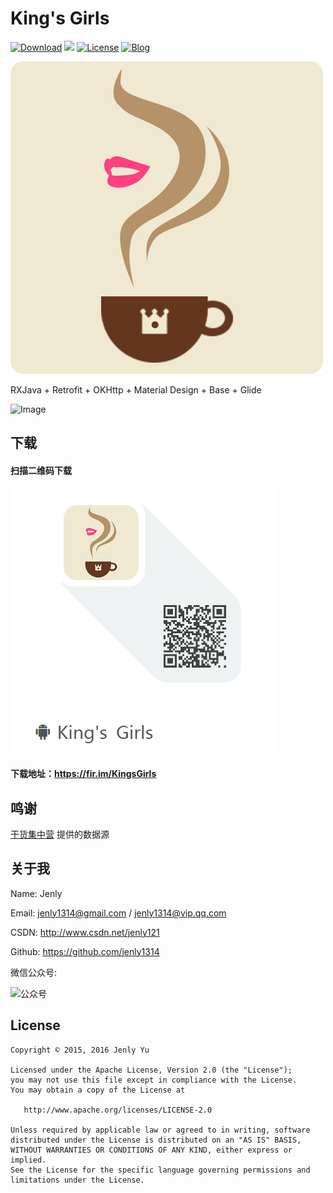 
# King's Girls
[![Download](https://img.shields.io/badge/download-App-blue.svg)](https://raw.githubusercontent.com/jenly1314/KingsGirls/master/app/app-release.apk)
[![](https://jitpack.io/v/jenly1314/KingsGirls.svg)](https://jitpack.io/#jenly1314/KingsGirls)
[![License](https://img.shields.io/badge/license-Apche%202.0-blue.svg)](http://www.apache.org/licenses/LICENSE-2.0)
[![Blog](https://img.shields.io/badge/blog-Jenly-9933CC.svg)](http://blog.csdn.net/jenly121)

![Logo](logo.png)

RXJava + Retrofit + OKHttp + Material Design + Base + Glide

![Image](GIF.gif)

## 下载

####    扫描二维码下载
![QR_CODE](QR_KingsGirls.png)
####    下载地址：https://fir.im/KingsGirls

## 鸣谢

[干货集中营](http://gank.io/) 提供的数据源


## 关于我
   Name: Jenly

   Email: jenly1314@gmail.com / jenly1314@vip.qq.com

   CSDN: http://www.csdn.net/jenly121

   Github: https://github.com/jenly1314

   微信公众号:

   ![公众号](http://olambmg9j.bkt.clouddn.com/jenly666.jpg)

## License

    Copyright © 2015, 2016 Jenly Yu

    Licensed under the Apache License, Version 2.0 (the "License");
    you may not use this file except in compliance with the License.
    You may obtain a copy of the License at

       http://www.apache.org/licenses/LICENSE-2.0

    Unless required by applicable law or agreed to in writing, software
    distributed under the License is distributed on an "AS IS" BASIS,
    WITHOUT WARRANTIES OR CONDITIONS OF ANY KIND, either express or implied.
    See the License for the specific language governing permissions and
    limitations under the License.

